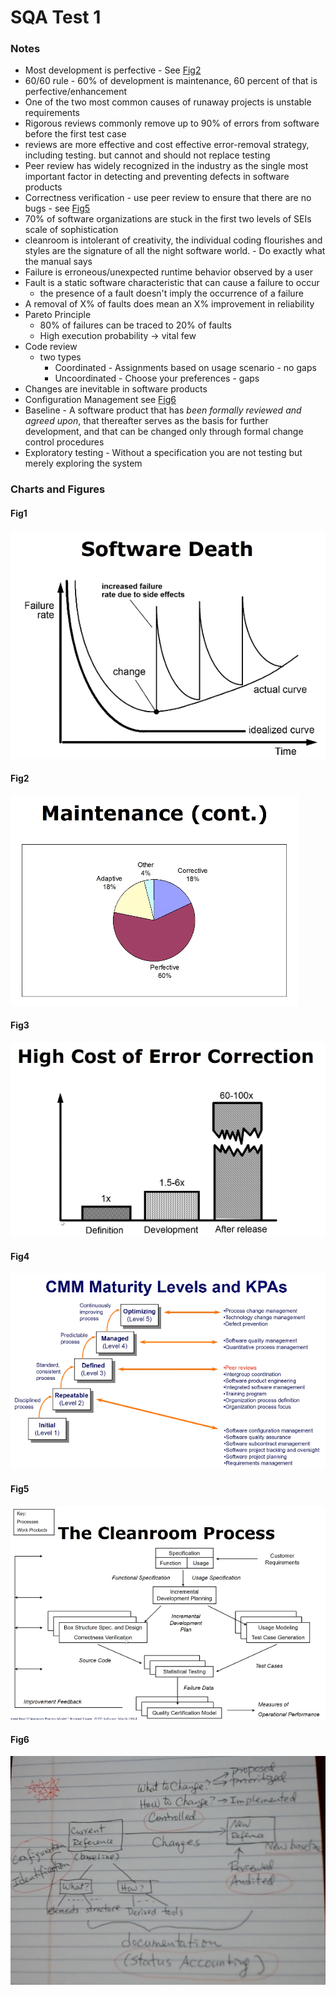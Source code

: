 # SQA Test 1

### Notes

- Most development is perfective - See [Fig2](#fig2)
- 60/60 rule - 60% of development is maintenance, 60 percent of that is perfective/enhancement
- One of the two most common causes of runaway projects is unstable requirements 
-  Rigorous reviews commonly remove up to 90% of errors from software before the first test case
- reviews are more effective and cost effective error-removal strategy, including testing. but cannot and should not replace testing
- Peer review has widely recognized in the industry as the single most important factor in detecting and preventing defects in software products
- Correctness verification - use peer review to ensure that there are no bugs - see [Fig5](#fig5)
- 70% of software organizations are stuck in the first two levels of SEIs scale of sophistication
- cleanroom is intolerant of creativity, the individual coding flourishes and styles are the signature of all the night software world. - Do exactly what the manual says
- Failure is erroneous/unexpected runtime behavior observed by a user
- Fault is a static software characteristic that can cause a failure to occur
  - the presence of a fault doesn't imply the occurrence of a failure
- A removal of X% of faults does mean an X% improvement in reliability
- Pareto Principle
  - 80%  of failures can be traced to 20% of faults
  - High execution probability -> vital few
- Code review
  - two types
    - Coordinated - Assignments based on usage scenario - no gaps
    - Uncoordinated - Choose your preferences - gaps
- Changes are inevitable in software products
- Configuration Management see [Fig6](#fig6)
- Baseline - A software product that has *been formally reviewed and agreed upon*, that thereafter serves as the basis for further development, and that can be changed only through formal change control procedures
- Exploratory testing - Without a specification you are not testing but merely exploring the system

### Charts and Figures

#### Fig1

![image-20210216130259963](./images/test1/image-20210216130259963.png)

#### Fig2

![image-20210216133342050](./images/test1/image-20210216133342050.png)

#### Fig3

![image-20210216133711634](./images/test1/image-20210216133711634.png)

#### Fig4

![image-20210216142223604](./images/test1/image-20210216142223604.png)

#### Fig5

![image-20210216151524627](./images/test1/image-20210216151524627.png)

#### Fig6

![image-20210216185508746](./images/test1/image-20210216185508746.png)

